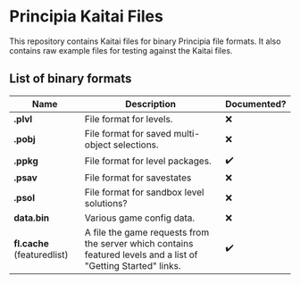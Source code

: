 # Principia Kaitai Files
This repository contains Kaitai files for binary Principia file formats. It also contains raw example files for testing against the Kaitai files.

## List of binary formats

| Name | Description | Documented? |
|------|-------------|-------------|
| **.plvl** | File format for levels. | :x: |
| **.pobj** | File format for saved multi-object selections. | :x: |
| **.ppkg** | File format for level packages. | :heavy_check_mark: |
| **.psav** | File format for savestates | :x: |
| **.psol** | File format for sandbox level solutions? | :x: |
| **data.bin** | Various game config data. | :x: |
| **fl.cache** (featuredlist) | A file the game requests from the server which contains featured levels and a list of "Getting Started" links. | :heavy_check_mark: |

